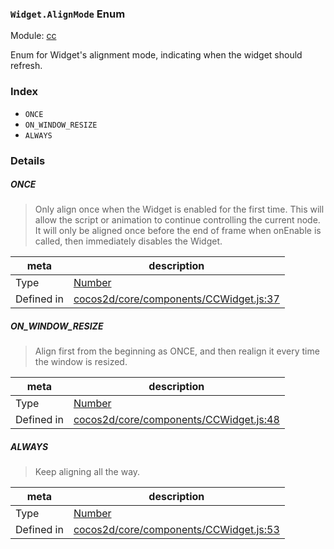 ### `Widget.AlignMode` Enum



Module: [cc](../modules/cc.md)


Enum for Widget's alignment mode, indicating when the widget should refresh.


### Index
  - `ONCE`
  - `ON_WINDOW_RESIZE`
  - `ALWAYS`

### Details


##### ONCE

> Only align once when the Widget is enabled for the first time.
This will allow the script or animation to continue controlling the current node.
It will only be aligned once before the end of frame when onEnable is called,
then immediately disables the Widget.

| meta | description |
|------|-------------|
| Type | <a href="https://developer.mozilla.org/en/JavaScript/Reference/Global_Objects/Number" class="crosslink external" target="_blank">Number</a> |
| Defined in | [cocos2d/core/components/CCWidget.js:37](https://github.com/cocos-creator/engine/blob/76f37f407b386c997979b56dd0d3e99ac2c02cc4/cocos2d/core/components/CCWidget.js#L37) |



##### ON_WINDOW_RESIZE

> Align first from the beginning as ONCE, and then realign it every time the window is resized.

| meta | description |
|------|-------------|
| Type | <a href="https://developer.mozilla.org/en/JavaScript/Reference/Global_Objects/Number" class="crosslink external" target="_blank">Number</a> |
| Defined in | [cocos2d/core/components/CCWidget.js:48](https://github.com/cocos-creator/engine/blob/76f37f407b386c997979b56dd0d3e99ac2c02cc4/cocos2d/core/components/CCWidget.js#L48) |



##### ALWAYS

> Keep aligning all the way.

| meta | description |
|------|-------------|
| Type | <a href="https://developer.mozilla.org/en/JavaScript/Reference/Global_Objects/Number" class="crosslink external" target="_blank">Number</a> |
| Defined in | [cocos2d/core/components/CCWidget.js:53](https://github.com/cocos-creator/engine/blob/76f37f407b386c997979b56dd0d3e99ac2c02cc4/cocos2d/core/components/CCWidget.js#L53) |


